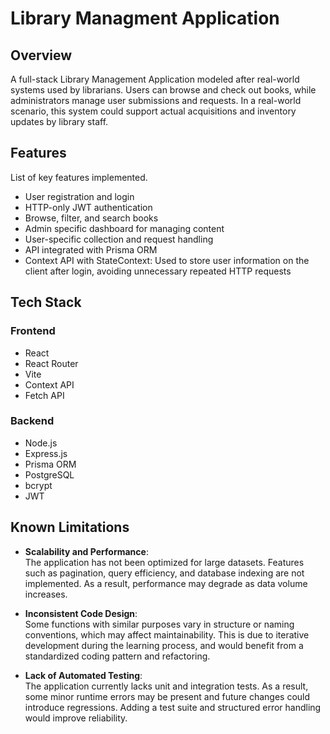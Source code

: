 # Library Managment Application

## Overview
A full-stack Library Management Application modeled after real-world systems used by librarians. Users can browse and check out books, while administrators manage user submissions and requests. In a real-world scenario, this system could support actual acquisitions and inventory updates by library staff.


## Features
List of key features implemented.

- User registration and login
- HTTP-only JWT authentication
- Browse, filter, and search books
- Admin specific dashboard for managing content
- User-specific collection and request handling
- API integrated with Prisma ORM
- Context API with StateContext: Used to store user information on the client after login, avoiding unnecessary repeated HTTP requests

## Tech Stack

### Frontend
- React
- React Router
- Vite
- Context API
- Fetch API
  
### Backend
- Node.js
- Express.js
- Prisma ORM
- PostgreSQL
- bcrypt
- JWT


## Known Limitations

- **Scalability and Performance**:  
  The application has not been optimized for large datasets. Features such as pagination, query efficiency, and database indexing are not implemented. As a result, performance may degrade as data volume increases.

- **Inconsistent Code Design**:  
  Some functions with similar purposes vary in structure or naming conventions, which may affect maintainability. This is due to iterative development during the learning process, and would benefit from a standardized coding pattern and refactoring.

- **Lack of Automated Testing**:  
  The application currently lacks unit and integration tests. As a result, some minor runtime errors may be present and future changes could introduce regressions. Adding a test suite and structured error handling would improve reliability.
